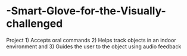 # -Smart-Glove-for-the-Visually-challenged
Project 1) Accepts oral commands 2) Helps track objects in an indoor environment and 3) Guides the user to the object using audio feedback
